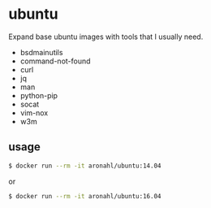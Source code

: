 # ubuntu
Expand base ubuntu images with tools that I usually need.
  * bsdmainutils
  * command-not-found
  * curl
  * jq
  * man
  * python-pip
  * socat
  * vim-nox
  * w3m

## usage

```bash
$ docker run --rm -it aronahl/ubuntu:14.04 
```

or

```bash
$ docker run --rm -it aronahl/ubuntu:16.04 
```
